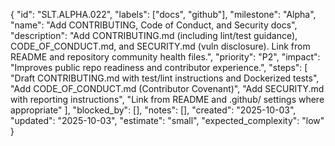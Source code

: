 {
  "id": "SLT.ALPHA.022",
  "labels": ["docs", "github"],
  "milestone": "Alpha",
  "name": "Add CONTRIBUTING, Code of Conduct, and Security docs",
  "description": "Add CONTRIBUTING.md (including lint/test guidance), CODE_OF_CONDUCT.md, and SECURITY.md (vuln disclosure). Link from README and repository community health files.",
  "priority": "P2",
  "impact": "Improves public repo readiness and contributor experience.",
  "steps": [
    "Draft CONTRIBUTING.md with test/lint instructions and Dockerized tests",
    "Add CODE_OF_CONDUCT.md (Contributor Covenant)",
    "Add SECURITY.md with reporting instructions",
    "Link from README and .github/ settings where appropriate"
  ],
  "blocked_by": [],
  "notes": [],
  "created": "2025-10-03",
  "updated": "2025-10-03",
  "estimate": "small",
  "expected_complexity": "low"
}

